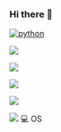 ### Hi there 👋

[![python](https://img.shields.io/badge/Python-14354C?style=for-the-badge&logo=python&logoColor=white)](https://github.com/JuanBindez/auto)

[![](https://img.shields.io/badge/Django-092E20?style=for-the-badge&logo=django&logoColor=white)](https://github.com/JuanBindez/modelo-para-blog)

[![](https://img.shields.io/badge/Bootstrap-563D7C?style=for-the-badge&logo=bootstrap&logoColor=white)](https://github.com/JuanBindez/html-bootstrap)

[![](https://img.shields.io/badge/HTML5-E34F26?style=for-the-badge&logo=html5&logoColor=white)]()

[![](https://img.shields.io/badge/CSS3-1572B6?style=for-the-badge&logo=css3&logoColor=white)]()

[![](https://img.shields.io/badge/Ubuntu-E95420?style=for-the-badge&logo=ubuntu&logoColor=white)]() 💻 OS

[![]()]()

[![]()]()

[![]()]()
